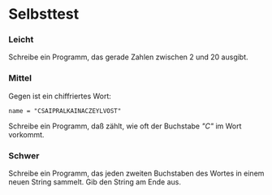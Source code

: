 
# Selbsttest

### Leicht

Schreibe ein Programm, das gerade Zahlen zwischen 2 und 20 ausgibt.

### Mittel

Gegen ist ein chiffriertes Wort:

    name = "CSAIPRALKAINACZEYLVOST"

Schreibe ein Programm, daß zählt, wie oft der Buchstabe *"C"* im Wort vorkommt.

### Schwer

Schreibe ein Programm, das jeden zweiten Buchstaben des Wortes in einem neuen String sammelt. Gib den String am Ende aus.
